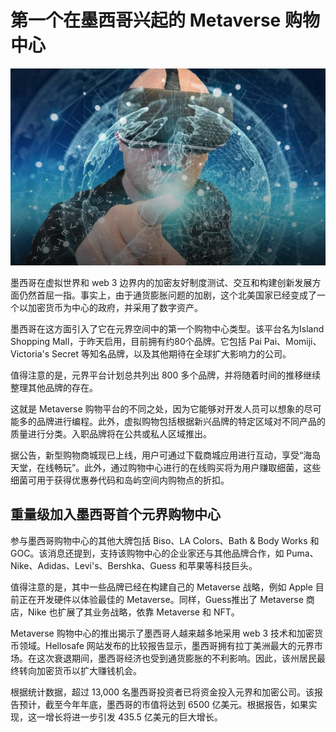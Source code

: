 # 第一个在墨西哥兴起的 Metaverse 购物中心




![元宇宙](03.png)



墨西哥在虚拟世界和 web 3 边界内的加密友好制度测试、交互和构建创新发展方面仍然首屈一指。事实上，由于通货膨胀问题的加剧，这个北美国家已经变成了一个以加密货币为中心的政府，并采用了数字资产。 

墨西哥在这方面引入了它在元界空间中的第一个购物中心类型。该平台名为Island Shopping Mall，于昨天启用，目前拥有约80个品牌。它包括 Pai Pai、Momiji、Victoria's Secret 等知名品牌，以及其他期待在全球扩大影响力的公司。 

值得注意的是，元界平台计划总共列出 800 多个品牌，并将随着时间的推移继续整理其他品牌的存在。

这就是 Metaverse 购物平台的不同之处，因为它能够对开发人员可以想象的尽可能多的品牌进行编程。此外，虚拟购物包括根据新兴品牌的特定区域对不同产品的质量进行分类。入职品牌将在公共或私人区域推出。 

据公告，新型购物商城现已上线，用户可通过下载商城应用进行互动，享受“海岛天堂，在线畅玩”。此外，通过购物中心进行的在线购买将为用户赚取细菌，这些细菌可用于获得优惠券代码和岛屿空间内购物点的折扣。 



## 重量级加入墨西哥首个元界购物中心

参与墨西哥购物中心的其他大牌包括 Biso、LA Colors、Bath & Body Works 和 GOC。该消息还提到，支持该购物中心的企业家还与其他品牌合作，如 Puma、Nike、Adidas、Levi's、Bershka、Guess 和苹果等科技巨头。 

值得注意的是，其中一些品牌已经在构建自己的 Metaverse 战略，例如 Apple 目前正在开发硬件以体验最佳的 Metaverse。同样，Guess推出了 Metaverse 商店，Nike 也扩展了其业务战略，依靠 Metaverse 和 NFT。

Metaverse 购物中心的推出揭示了墨西哥人越来越多地采用 web 3 技术和加密货币领域。Hellosafe 网站发布的比较报告显示，墨西哥拥有拉丁美洲最大的元界市场。在这次衰退期间，墨西哥经济也受到通货膨胀的不利影响。因此，该州居民最终转向加密货币以扩大赚钱机会。 

根据统计数据，超过 13,000 名墨西哥投资者已将资金投入元界和加密公司。该报告预计，截至今年年底，墨西哥的市值将达到 6500 亿美元。根据报告，如果实现，这一增长将进一步引发 435.5 亿美元的巨大增长。 
